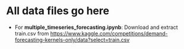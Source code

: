 # All data files go here

* For **multiple_timeseries_forecasting.ipynb**: Download and extract train.csv from https://www.kaggle.com/competitions/demand-forecasting-kernels-only/data?select=train.csv
